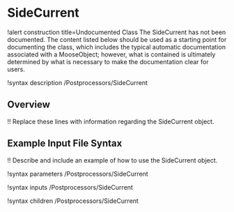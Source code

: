 # SideCurrent

!alert construction title=Undocumented Class
The SideCurrent has not been documented. The content listed below should be used as a starting point for
documenting the class, which includes the typical automatic documentation associated with a
MooseObject; however, what is contained is ultimately determined by what is necessary to make the
documentation clear for users.

!syntax description /Postprocessors/SideCurrent

## Overview

!! Replace these lines with information regarding the SideCurrent object.

## Example Input File Syntax

!! Describe and include an example of how to use the SideCurrent object.

!syntax parameters /Postprocessors/SideCurrent

!syntax inputs /Postprocessors/SideCurrent

!syntax children /Postprocessors/SideCurrent
